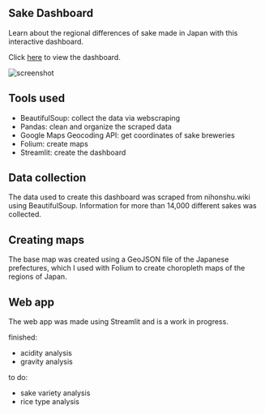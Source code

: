 ## Sake Dashboard

Learn about the regional differences of sake made in Japan with this interactive dashboard.

Click [here](https://share.streamlit.io/sevans47/sake_dashboard/sake_dashboard.py) to view the dashboard.

![screenshot](data/sake_dashboard_screensho.jpg)

## Tools used

- BeautifulSoup: collect the data via webscraping
- Pandas: clean and organize the scraped data
- Google Maps Geocoding API: get coordinates of sake breweries
- Folium: create maps
- Streamlit: create the dashboard

## Data collection

The data used to create this dashboard was scraped from nihonshu.wiki using BeautifulSoup. Information for more than 14,000 different sakes was collected.

## Creating maps

The base map was created using a GeoJSON file of the Japanese prefectures, which I used with Folium to create choropleth maps of the regions of Japan.

## Web app

The web app was made using Streamlit and is a work in progress.

finished:
- acidity analysis
- gravity analysis

to do:
- sake variety analysis
- rice type analysis
